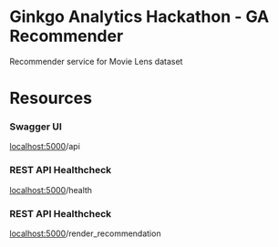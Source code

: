 # Ginkgo Analytics Hackathon - GA Recommender
Recommender service for Movie Lens dataset


# Resources

### Swagger UI
<localhost:5000>/api

### REST API Healthcheck
<localhost:5000>/health

### REST API Healthcheck
<localhost:5000>/render_recommendation




